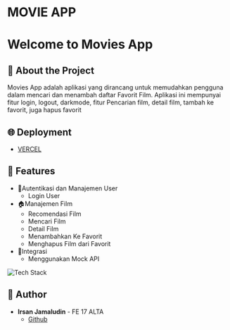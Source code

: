 


 # MOVIE APP
  <h1>Welcome to Movies App</h1>

<!-- PROJECT LOGO -->

## 📑 About the Project
Movies App adalah aplikasi yang dirancang untuk memudahkan pengguna dalam mencari dan menambah daftar Favorit Film. Aplikasi ini mempunyai fitur login, logout, darkmode, fitur Pencarian film, detail film, tambah ke favorit, juga hapus favorit 


## 🌐 Deployment
 - [VERCEL](https://movie-irsan-app.vercel.app/)

## 🔮 Features
- 👤Autentikasi dan Manajemen User
    - Login User
- 🏠Manajemen Film
    - Recomendasi Film
    - Mencari Film
    - Detail Film
    - Menambahkan Ke Favorit
    - Menghapus Film dari Favorit
- 📅Integrasi
    - Menggunakan Mock API





![Tech Stack](https://github-readme-tech-stack.vercel.app/api/cards?title=Tech+Stack&fontSize=20&lineCount=1&theme=facebook&width=1200&bg=%231a191e&badge=%232a292e&border=%232a292e&titleColor=%231771e6&line1=react%2Creact%2C00c6ff%3Btypescript%2Ctypescript%2C0083ff%3Btailwindcss%2Ctailwindcss%2C0096ff%3Breact+router+dom%2Creact+router+dom%2Ca3c98b%3Baxios%2Caxios%2C66266e%3Bprettier%2Cprettier%2C2930a7)


 
 

## 🤖 Author
- **Irsan Jamaludin** - FE 17 ALTA
  - [Github](https://github.com/IrsanJam)
